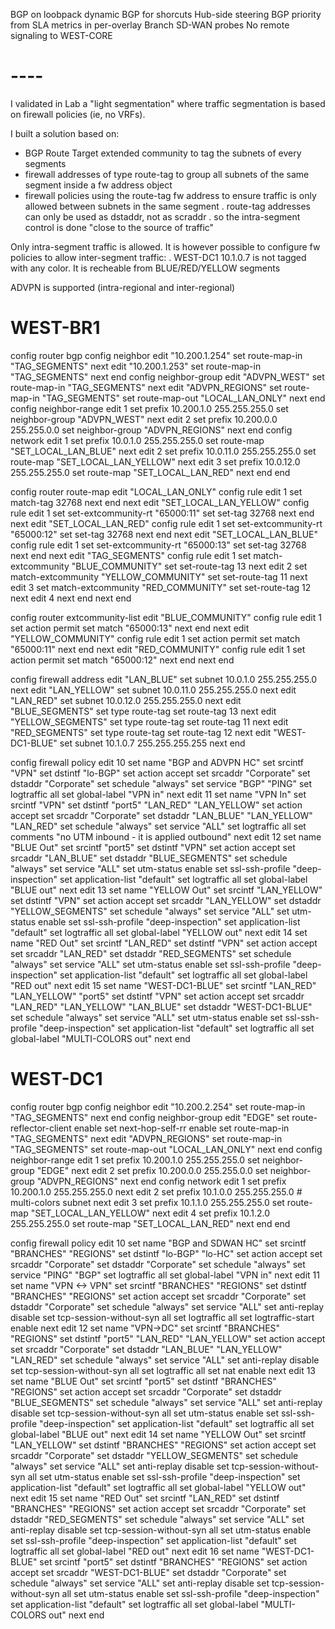 BGP on loobpack
dynamic BGP for shorcuts
Hub-side steering BGP priority from SLA metrics in per-overlay Branch SD-WAN probes
No remote signaling to WEST-CORE

# ----

I validated in Lab a "light segmentation" where traffic segmentation is based on firewall policies (ie, no VRFs).

I built a solution based on:
- BGP Route Target extended community to tag the subnets of every segments
- firewall addresses of type route-tag to group all subnets of the same segment inside a fw address object
- firewall policies using the route-tag fw address to ensure traffic is only allowed between subnets in the same segment
    . route-tag addresses can only be used as dstaddr, not as scraddr
    . so the intra-segment control is done "close to the source of traffic"
 
Only intra-segment traffic is allowed.
It is however possible to configure fw policies to allow inter-segment traffic:
    . WEST-DC1 10.1.0.7 is not tagged with any color. It is recheable from BLUE/RED/YELLOW segments
 
ADVPN is supported (intra-regional and inter-regional)


# WEST-BR1 ###################################################################

config router bgp
    config neighbor
        edit "10.200.1.254"
            set route-map-in "TAG_SEGMENTS"
        next
        edit "10.200.1.253"
            set route-map-in "TAG_SEGMENTS"
        next
    end
    config neighbor-group
        edit "ADVPN_WEST"
            set route-map-in "TAG_SEGMENTS"
        next
        edit "ADVPN_REGIONS"
            set route-map-in "TAG_SEGMENTS"
            set route-map-out "LOCAL_LAN_ONLY"
        next
    end
    config neighbor-range
        edit 1
            set prefix 10.200.1.0 255.255.255.0
            set neighbor-group "ADVPN_WEST"
        next
        edit 2
            set prefix 10.200.0.0 255.255.0.0
            set neighbor-group "ADVPN_REGIONS"
        next
    end
    config network
        edit 1
            set prefix 10.0.1.0 255.255.255.0
            set route-map "SET_LOCAL_LAN_BLUE"
        next
        edit 2
            set prefix 10.0.11.0 255.255.255.0
            set route-map "SET_LOCAL_LAN_YELLOW"
        next
        edit 3
            set prefix 10.0.12.0 255.255.255.0
            set route-map "SET_LOCAL_LAN_RED"
        next
    end
end

config router route-map
    edit "LOCAL_LAN_ONLY"
        config rule
            edit 1
                set match-tag 32768
            next
        end
    next
    edit "SET_LOCAL_LAN_YELLOW"
        config rule
            edit 1
                set set-extcommunity-rt "65000:11"
                set set-tag 32768
            next
        end
    next
    edit "SET_LOCAL_LAN_RED"
        config rule
            edit 1
                set set-extcommunity-rt "65000:12"
                set set-tag 32768
            next
        end
    next
    edit "SET_LOCAL_LAN_BLUE"
        config rule
            edit 1
                set set-extcommunity-rt "65000:13"
                set set-tag 32768
            next
        end
    next
    edit "TAG_SEGMENTS"
        config rule
            edit 1
                set match-extcommunity "BLUE_COMMUNITY"
                set set-route-tag 13
            next
            edit 2
                set match-extcommunity "YELLOW_COMMUNITY"
                set set-route-tag 11
            next
            edit 3
                set match-extcommunity "RED_COMMUNITY"
                set set-route-tag 12
            next
            edit 4
            next
        end
    next
end

config router extcommunity-list
    edit "BLUE_COMMUNITY"
        config rule
            edit 1
                set action permit
                set match "65000:13"
            next
        end
    next
    edit "YELLOW_COMMUNITY"
        config rule
            edit 1
                set action permit
                set match "65000:11"
            next
        end
    next
    edit "RED_COMMUNITY"
        config rule
            edit 1
                set action permit
                set match "65000:12"
            next
        end
    next
end

config firewall address
    edit "LAN_BLUE"
        set subnet 10.0.1.0 255.255.255.0
    next
    edit "LAN_YELLOW"
        set subnet 10.0.11.0 255.255.255.0
    next
    edit "LAN_RED"
        set subnet 10.0.12.0 255.255.255.0
    next
    edit "BLUE_SEGMENTS"
        set type route-tag
        set route-tag 13
    next
    edit "YELLOW_SEGMENTS"
        set type route-tag
        set route-tag 11
    next
    edit "RED_SEGMENTS"
        set type route-tag
        set route-tag 12
    next
    edit "WEST-DC1-BLUE"
        set subnet 10.1.0.7 255.255.255.255
    next
end

config firewall policy
    edit 10
        set name "BGP and ADVPN HC"
        set srcintf "VPN"
        set dstintf "lo-BGP"
        set action accept
        set srcaddr "Corporate"
        set dstaddr "Corporate"
        set schedule "always"
        set service "BGP" "PING"
        set logtraffic all
        set global-label "VPN in"
    next
    edit 11
        set name "VPN In"
        set srcintf "VPN"
        set dstintf "port5" "LAN_RED" "LAN_YELLOW"
        set action accept
        set srcaddr "Corporate"
        set dstaddr "LAN_BLUE" "LAN_YELLOW" "LAN_RED"
        set schedule "always"
        set service "ALL"
        set logtraffic all
        set comments "no UTM inbound - it is applied outbound"
    next
    edit 12
        set name "BLUE Out"
        set srcintf "port5"
        set dstintf "VPN"
        set action accept
        set srcaddr "LAN_BLUE"
        set dstaddr "BLUE_SEGMENTS"
        set schedule "always"
        set service "ALL"
        set utm-status enable
        set ssl-ssh-profile "deep-inspection"
        set application-list "default"
        set logtraffic all
        set global-label "BLUE out"
    next
    edit 13
        set name "YELLOW Out"
        set srcintf "LAN_YELLOW"
        set dstintf "VPN"
        set action accept
        set srcaddr "LAN_YELLOW"
        set dstaddr "YELLOW_SEGMENTS"
        set schedule "always"
        set service "ALL"
        set utm-status enable
        set ssl-ssh-profile "deep-inspection"
        set application-list "default"
        set logtraffic all
        set global-label "YELLOW out"
    next
    edit 14
        set name "RED Out"
        set srcintf "LAN_RED"
        set dstintf "VPN"
        set action accept
        set srcaddr "LAN_RED"
        set dstaddr "RED_SEGMENTS"
        set schedule "always"
        set service "ALL"
        set utm-status enable
        set ssl-ssh-profile "deep-inspection"
        set application-list "default"
        set logtraffic all
        set global-label "RED out"
    next
    edit 15
        set name "WEST-DC1-BLUE"
        set srcintf "LAN_RED" "LAN_YELLOW" "port5"
        set dstintf "VPN"
        set action accept
        set srcaddr "LAN_RED" "LAN_YELLOW" "LAN_BLUE"
        set dstaddr "WEST-DC1-BLUE"
        set schedule "always"
        set service "ALL"
        set utm-status enable
        set ssl-ssh-profile "deep-inspection"
        set application-list "default"
        set logtraffic all
        set global-label "MULTI-COLORS out"
    next
end


# WEST-DC1 ###################################################################

config router bgp
    config neighbor
        edit "10.200.2.254"
            set route-map-in "TAG_SEGMENTS"
        next
    end
    config neighbor-group
        edit "EDGE"
            set route-reflector-client enable
            set next-hop-self-rr enable
            set route-map-in "TAG_SEGMENTS"
        next
        edit "ADVPN_REGIONS"
            set route-map-in "TAG_SEGMENTS"
            set route-map-out "LOCAL_LAN_ONLY"
        next
    end
    config neighbor-range
        edit 1
            set prefix 10.200.1.0 255.255.255.0
            set neighbor-group "EDGE"
        next
        edit 2
            set prefix 10.200.0.0 255.255.0.0
            set neighbor-group "ADVPN_REGIONS"
        next
    end
    config network
        edit 1
            set prefix 10.200.1.0 255.255.255.0
        next
        edit 2
            set prefix 10.1.0.0 255.255.255.0   # multi-colors subnet
        next
        edit 3
            set prefix 10.1.1.0 255.255.255.0
            set route-map "SET_LOCAL_LAN_YELLOW"
        next
        edit 4
            set prefix 10.1.2.0 255.255.255.0
            set route-map "SET_LOCAL_LAN_RED"
        next
    end
end

config firewall policy
    edit 10
        set name "BGP and SDWAN HC"
        set srcintf "BRANCHES" "REGIONS"
        set dstintf "lo-BGP" "lo-HC"
        set action accept
        set srcaddr "Corporate"
        set dstaddr "Corporate"
        set schedule "always"
        set service "PING" "BGP"
        set logtraffic all
        set global-label "VPN in"
    next
    edit 11
        set name "VPN <-> VPN"
        set srcintf "BRANCHES" "REGIONS"
        set dstintf "BRANCHES" "REGIONS"
        set action accept
        set srcaddr "Corporate"
        set dstaddr "Corporate"
        set schedule "always"
        set service "ALL"
        set anti-replay disable
        set tcp-session-without-syn all
        set logtraffic all
        set logtraffic-start enable
    next
    edit 12
        set name "VPN->DC"
        set srcintf "BRANCHES" "REGIONS"
        set dstintf "port5" "LAN_RED" "LAN_YELLOW"
        set action accept
        set srcaddr "Corporate"
        set dstaddr "LAN_BLUE" "LAN_YELLOW" "LAN_RED"
        set schedule "always"
        set service "ALL"
        set anti-replay disable
        set tcp-session-without-syn all
        set logtraffic all
        set nat enable
    next
    edit 13
        set name "BLUE Out"
        set srcintf "port5"
        set dstintf "BRANCHES" "REGIONS"
        set action accept
        set srcaddr "Corporate"
        set dstaddr "BLUE_SEGMENTS"
        set schedule "always"
        set service "ALL"
        set anti-replay disable
        set tcp-session-without-syn all
        set utm-status enable
        set ssl-ssh-profile "deep-inspection"
        set application-list "default"
        set logtraffic all
        set global-label "BLUE out"
    next
    edit 14
        set name "YELLOW Out"
        set srcintf "LAN_YELLOW"
        set dstintf "BRANCHES" "REGIONS"
        set action accept
        set srcaddr "Corporate"
        set dstaddr "YELLOW_SEGMENTS"
        set schedule "always"
        set service "ALL"
        set anti-replay disable
        set tcp-session-without-syn all
        set utm-status enable
        set ssl-ssh-profile "deep-inspection"
        set application-list "default"
        set logtraffic all
        set global-label "YELLOW out"
    next
    edit 15
        set name "RED Out"
        set srcintf "LAN_RED"
        set dstintf "BRANCHES" "REGIONS"
        set action accept
        set srcaddr "Corporate"
        set dstaddr "RED_SEGMENTS"
        set schedule "always"
        set service "ALL"
        set anti-replay disable
        set tcp-session-without-syn all
        set utm-status enable
        set ssl-ssh-profile "deep-inspection"
        set application-list "default"
        set logtraffic all
        set global-label "RED out"
    next
    edit 16
        set name "WEST-DC1-BLUE"
        set srcintf "port5"
        set dstintf "BRANCHES" "REGIONS"
        set action accept
        set srcaddr "WEST-DC1-BLUE"
        set dstaddr "Corporate"
        set schedule "always"
        set service "ALL"
        set anti-replay disable
        set tcp-session-without-syn all
        set utm-status enable
        set ssl-ssh-profile "deep-inspection"
        set application-list "default"
        set logtraffic all
        set global-label "MULTI-COLORS out"
    next
end
